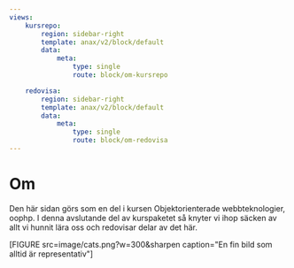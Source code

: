 ```yaml
---
views:
    kursrepo:
        region: sidebar-right
        template: anax/v2/block/default
        data:
            meta:
                type: single
                route: block/om-kursrepo

    redovisa:
        region: sidebar-right
        template: anax/v2/block/default
        data:
            meta:
                type: single
                route: block/om-redovisa
---
```

Om
=========================


Den här sidan görs som en del i kursen Objektorienterade webbteknologier, oophp.
I denna avslutande del av kurspaketet så knyter vi ihop säcken av allt vi hunnit lära oss
och redovisar delar av det här.

[FIGURE src=image/cats.png?w=300&sharpen caption="En fin bild som alltid är representativ"]
